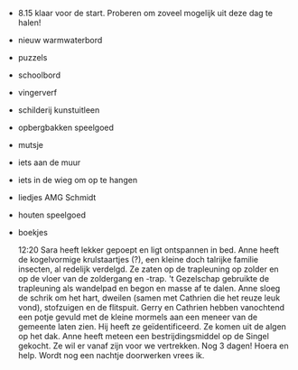 - 8.15 klaar voor de start.
  Proberen om zoveel mogelijk uit deze dag te halen!
- nieuw warmwaterbord
- puzzels
- schoolbord
- vingerverf
- schilderij kunstuitleen
- opbergbakken speelgoed
- mutsje
- iets aan de muur
- iets in de wieg om op te hangen
- liedjes AMG Schmidt
- houten speelgoed
- boekjes 
  
  12:20 Sara heeft lekker gepoept en ligt ontspannen in bed. Anne heeft de kogelvormige krulstaartjes (?), een kleine doch talrijke familie insecten, al redelijk verdelgd. Ze zaten op de trapleuning op zolder en op de vloer van de zoldergang en -trap. 't Gezelschap gebruikte de trapleuning als wandelpad en begon en masse af te dalen. Anne sloeg de schrik om het hart, dweilen (samen met Cathrien die het reuze leuk vond), stofzuigen en de flitspuit. Gerry en Cathrien hebben vanochtend een potje gevuld met de kleine mormels aan een meneer van de gemeente laten zien. Hij heeft ze geïdentificeerd. Ze komen uit de algen op het dak. Anne heeft meteen een bestrijdingsmiddel op de Singel gekocht. Ze wil er vanaf zijn voor we vertrekken. Nog 3 dagen! Hoera en help. Wordt nog een nachtje doorwerken vrees ik.